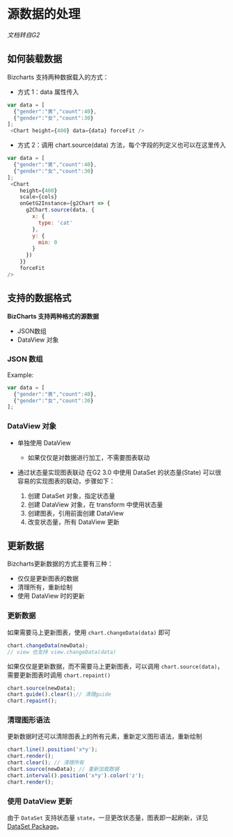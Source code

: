 
# 源数据的处理

*文档转自G2*

## 如何装载数据
Bizcharts 支持两种数据载入的方式：
* 方式 1：data 属性传入
```js
var data = [
  {"gender":"男","count":40},
  {"gender":"女","count":30}
];
 <Chart height={400} data={data} forceFit />
```
* 方式 2：调用 chart.source(data) 方法，每个字段的列定义也可以在这里传入
```js
var data = [
  {"gender":"男","count":40},
  {"gender":"女","count":30}
];
 <Chart 
    height={400} 
    scale={cols} 
    onGetG2Instance={g2Chart => {
      g2Chart.source(data, {
        x: {
          type: 'cat'
        },
        y: {
          min: 0
        }
      })
    }}
    forceFit
/>
```

## 支持的数据格式
**BizCharts 支持两种格式的源数据**
- JSON数组
- DataView 对象

### JSON 数组
Example:

```js
var data = [
  {"gender":"男","count":40},
  {"gender":"女","count":30}
];
```

### DataView 对象
* 单独使用 DataView
    *  如果仅仅是对数据进行加工，不需要图表联动

*  通过状态量实现图表联动
在G2 3.0 中使用 DataSet 的状态量(State) 可以很容易的实现图表的联动，步骤如下：
    1. 创建 DataSet 对象，指定状态量
    2. 创建 DataView 对象，在 transform 中使用状态量
    3. 创建图表，引用前面创建 DataView
    4. 改变状态量，所有 DataView 更新

## 更新数据
Bizcharts更新数据的方式主要有三种：
* 仅仅是更新图表的数据
* 清理所有，重新绘制
* 使用 DataView 时的更新

### 更新数据
如果需要马上更新图表，使用 `chart.changeData(data)` 即可
```js
chart.changeData(newData);
// view 也支持 view.changeData(data)
```
如果仅仅是更新数据，而不需要马上更新图表，可以调用 `chart.source(data)`，需要更新图表时调用 `chart.repaint()`
```js
chart.source(newData);
chart.guide().clear();// 清理guide
chart.repaint();
```
### 清理图形语法
更新数据时还可以清除图表上的所有元素，重新定义图形语法，重新绘制
```js
chart.line().position('x*y');
chart.render();
chart.clear(); // 清理所有
chart.source(newData); // 重新加载数据
chart.interval().position('x*y').color('z');
chart.render();
```

### 使用 DataView  更新
由于 `DataSet` 支持状态量 `state`，一旦更改状态量，图表即一起刷新，详见 [DataSet Package](./dataset)。
